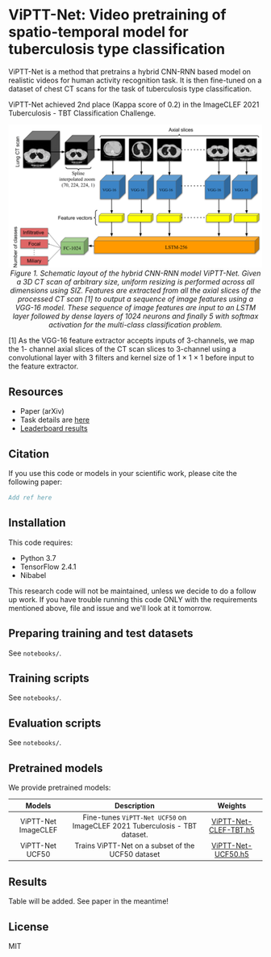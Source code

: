 # ViPTT-Net: Video pretraining of spatio-temporal model for tuberculosis type classification

ViPTT-Net is a method that pretrains a hybrid CNN-RNN based model on realistic videos for human activity recognition task. It is then fine-tuned on a dataset of chest CT scans for the task of tuberculosis type classification.

ViPTT-Net achieved 2nd place (Kappa score of 0.2)  in the ImageCLEF 2021 Tuberculosis - TBT Classification Challenge.

<p align="center">
  <a href="#"><img src="./media/vipttnet.png"></a> <br />
  <em> 
    Figure 1. Schematic layout of the hybrid CNN-RNN model ViPTT-Net. Given a 3D CT scan of arbitrary size, uniform resizing is performed across all dimensions using SIZ. Features are extracted from all the axial slices of the processed CT scan [1] to output a sequence of image features using a VGG-16 model. These sequence of image features are input to an LSTM layer followed by dense layers of 1024 neurons and finally 5 with softmax activation for the multi-class classification problem.
    </em>
</p>

[1] As the VGG-16 feature extractor accepts inputs of 3-channels, we map the 1- channel axial slices of the CT scan slices to 3-channel using a convolutional layer with 3 filters and kernel size of 1 × 1 × 1 before input to the feature extractor.

## Resources

* Paper (arXiv)
* Task details are [here](https://www.imageclef.org/2021/medical/tuberculosis)
* [Leaderboard results](https://www.aicrowd.com/challenges/imageclef-2021-tuberculosis-tbt-classification/leaderboards)

## Citation

If you use this code or models in your scientific work, please cite the
following paper:

```bibtex
Add ref here
```

## Installation

This code requires:

* Python 3.7
* TensorFlow 2.4.1
* Nibabel

This research code will not be maintained, unless we decide to do a follow up work. If you have trouble running this code ONLY with the requirements mentioned above, file and issue and we'll look at it tomorrow.  

## Preparing training and test datasets

See `notebooks/`.

## Training scripts

See `notebooks/`.

## Evaluation scripts

See `notebooks/`.

## Pretrained models

We provide pretrained models:

| Models | Description | Weights|
|:---:|:---:|:---:|
| ViPTT-Net ImageCLEF | Fine-tunes `ViPTT-Net UCF50` on ImageCLEF 2021 Tuberculosis - TBT dataset.| [ViPTT-Net-CLEF-TBT.h5](https://github.com/hasibzunair/ViPTT-Net/releases/latest/download/ViPTT-Net-CLEF-TBT.h5) |
| ViPTT-Net UCF50 | Trains ViPTT-Net on a subset of the UCF50 dataset | [ViPTT-Net-UCF50.h5](https://github.com/hasibzunair/ViPTT-Net/releases/latest/download/ViPTT-Net-UCF50.h5) |

## Results
Table will be added. See paper in the meantime!

## License 

MIT

